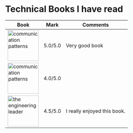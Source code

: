 <!-- markdownlint-disable-file MD013 -->
# Technical Books I have read

| Book                                                                                                                                                                                                                                    | Mark  | Comments                       |
|-----------------------------------------------------------------------------------------------------------------------------------------------------------------------------------------------------------------------------------------|-------|--------------------------------|
| <a href="https://www.oreilly.com/library/view/communication-patterns/9781098140533/" target="_blank"> <img src="https://www.oreilly.com/covers/urn:orm:book:9781098140533/400w/" alt="communication patterns" width="100"/> </a> | 5.0/5.0 | Very good book              |
| <a href="https://www.oreilly.com/library/view/learning-domain-driven-design/9781098100124/" target="_blank"> <img src="https://www.oreilly.com/covers/urn:orm:book:9781098100124/400w/" alt="communication patterns" width="100"/> </a> | 4.0/5.0 |                             |
| <a href="https://www.oreilly.com/library/view/the-engineering-leader/9781098154059/" target="_blank"> <img src="https://www.oreilly.com/covers/urn:orm:book:9781098154059/400w/" alt="the engineering leader" width="100"/> </a> | 4.5/5.0 | I really enjoyed this book. |
